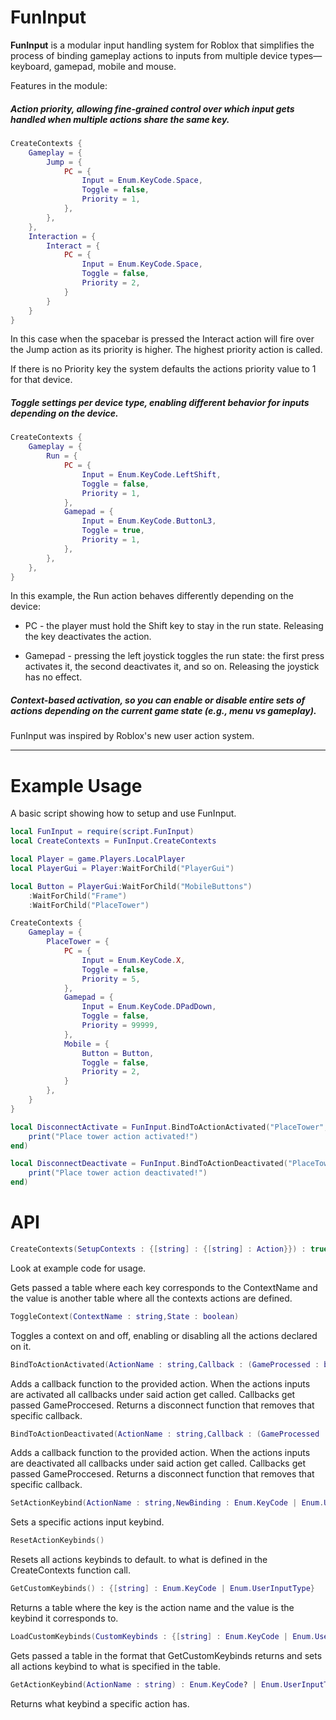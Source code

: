 # FunInput

**FunInput** is a modular input handling system for Roblox that simplifies the process of binding gameplay actions to inputs from multiple device types—keyboard, gamepad, mobile and mouse.

Features in the module:

##### **Action priority**, allowing fine-grained control over which input gets handled when multiple actions share the same key.</u>

```lua
CreateContexts {
	Gameplay = {
		Jump = {
			PC = {
				Input = Enum.KeyCode.Space,
				Toggle = false,
				Priority = 1,
			},
		},
	},
	Interaction = {
		Interact = {
			PC = {
				Input = Enum.KeyCode.Space,
				Toggle = false,
				Priority = 2,
			}
		}
	}
} 
```
In this case when the spacebar is pressed the Interact action will fire over the Jump action as its priority is higher. The highest priority action is called.

If there is no Priority key the system defaults the actions priority value to 1 for that device.

##### **Toggle settings per device type**, enabling different behavior for inputs depending on the device.
```lua
CreateContexts {
	Gameplay = {
		Run = {
			PC = {
				Input = Enum.KeyCode.LeftShift,
				Toggle = false,
				Priority = 1,
			},
			Gamepad = {
				Input = Enum.KeyCode.ButtonL3,
				Toggle = true,
				Priority = 1,
			},
		},
	},
} 
```

In this example, the Run action behaves differently depending on the device:

- PC - the player must hold the Shift key to stay in the run state. Releasing the key deactivates the action.

- Gamepad - pressing the left joystick toggles the run state: the first press activates it, the second deactivates it, and so on. Releasing the joystick has no effect.

##### **Context-based activation**, so you can enable or disable entire sets of actions depending on the current game state (e.g., menu vs gameplay).
  
FunInput was inspired by Roblox's new user action system.

---

# Example Usage

A basic script showing how to setup and use FunInput.

```lua
local FunInput = require(script.FunInput)
local CreateContexts = FunInput.CreateContexts

local Player = game.Players.LocalPlayer
local PlayerGui = Player:WaitForChild("PlayerGui")

local Button = PlayerGui:WaitForChild("MobileButtons")
    :WaitForChild("Frame")
    :WaitForChild("PlaceTower")

CreateContexts {
    Gameplay = {
        PlaceTower = {
            PC = {
                Input = Enum.KeyCode.X,
                Toggle = false,
                Priority = 5,
            },
            Gamepad = {
                Input = Enum.KeyCode.DPadDown,
                Toggle = false,
                Priority = 99999,
            },
            Mobile = {
                Button = Button,
                Toggle = false,
                Priority = 2,
            }
        },
    }
}

local DisconnectActivate = FunInput.BindToActionActivated("PlaceTower", function()
    print("Place tower action activated!")
end)

local DisconnectDeactivate = FunInput.BindToActionDeactivated("PlaceTower", function()
    print("Place tower action deactivated!")
end)
```

# API

```lua
CreateContexts(SetupContexts : {[string] : {[string] : Action}}) : true
```

Look at example code for usage.

Gets passed a table where each key corresponds to the ContextName and the value is another table where all the contexts actions are defined.

```lua
ToggleContext(ContextName : string,State : boolean)
```

Toggles a context on and off, enabling or disabling all the actions declared on it.

```lua
BindToActionActivated(ActionName : string,Callback : (GameProcessed : boolean) -> ()) : () -> ()
```

Adds a callback function to the provided action. When the actions inputs are activated all callbacks under said action get called. Callbacks get passed GameProccesed. Returns a disconnect function that removes that specific callback.

```lua
BindToActionDeactivated(ActionName : string,Callback : (GameProcessed : boolean) -> ()) : () -> ()
```

Adds a callback function to the provided action. When the actions inputs are deactivated all callbacks under said action get called. Callbacks get passed GameProccesed. Returns a disconnect function that removes that specific callback.

```lua
SetActionKeybind(ActionName : string,NewBinding : Enum.KeyCode | Enum.UserInputType)
```

Sets a specific actions input keybind.

```lua
ResetActionKeybinds()
```

Resets all actions keybinds to default. to what is defined in the CreateContexts function call.

```lua
GetCustomKeybinds() : {[string] : Enum.KeyCode | Enum.UserInputType}
```

Returns a table where the key is the action name and the value is the keybind it corresponds to.

```lua
LoadCustomKeybinds(CustomKeybinds : {[string] : Enum.KeyCode | Enum.UserInputType})
```

Gets passed a table in the format that GetCustomKeybinds returns and sets all actions keybind to what is specified in the table.

```lua
GetActionKeybind(ActionName : string) : Enum.KeyCode? | Enum.UserInputType?
```

Returns what keybind a specific action has.
